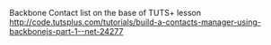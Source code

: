 Backbone Contact list on the base of TUTS+ lesson http://code.tutsplus.com/tutorials/build-a-contacts-manager-using-backbonejs-part-1--net-24277
